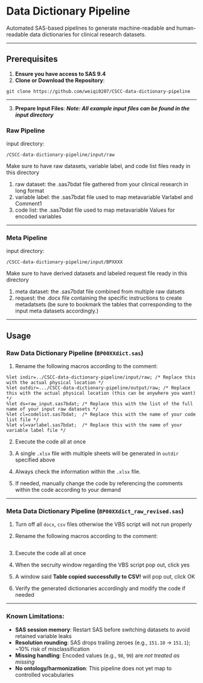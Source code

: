 # Data Dictionary Pipeline

Automated SAS-based pipelines to generate machine-readable and human-readable data dictionaries for clinical research datasets.

---

## Prerequisites
1.	**Ensure you have access to SAS 9.4**
2.	**Clone or Download the Repository**:
```
git clone https://github.com/weiqi0207/CSCC-data-dictionary-pipeline
```
---

3.  **Prepare Input Files**:
***Note: All example input files can be found in the input directory***

### Raw Pipeline

input directory: 

```
/CSCC-data-dictionary-pipeline/input/raw
```
Make sure to have raw datasets, variable label, and code list files ready in this directory

1. raw dataset: the .sas7bdat file gathered from your clinical research in long format
2. variable label: the .sas7bdat file used to map metavariable Varlabel and Comment1
3. code list: the .sas7bdat file used to map metavariable Values for encoded variables
---

### Meta Pipeline

input directory:

```
/CSCC-data-dictionary-pipeline/input/BPXXXX
```

Make sure to have derived datasets and labeled request file ready in this directory

1. meta dataset: the .sas7bdat file combined from multiple raw datsets
2. request: the .docx file containing the specific instructions to create metadatsets (be sure to bookmark the tables that corresponding to the input meta datasets accordingly.)
---


## Usage

### Raw Data Dictionary Pipeline (`BP00XXdict.sas`)

1. Rename the following macros according to the comment:

```sas
%let indir=../CSCC-data-dictionary-pipeline/input/raw; /* Replace this with the actual physical location */
%let outdir=.../CSCC-data-dictionary-pipeline/output/raw; /* Replace this with the actual physical location (this can be anywhere you want) */
%let ds=raw_input.sas7bdat; /* Replace this with the list of the full name of your input raw datasets */
%let cl=codelist.sas7bdat;  /* Replace this with the name of your code list file */
%let vl=varlabel.sas7bdat;  /* Replace this with the name of your variable label file */
```
2. Execute the code all at once

3. A single `.xlsx` file with multiple sheets will be generated in `outdir` specified above

4. Always check the information within the `.xlsx` file.

5. If needed, manually change the code by referencing the comments within the code according to your demand

---

### Meta Data Dictionary Pipeline (`BP00XXdict_raw_revised.sas`)

1. Turn off all `docx`, `csv` files otherwise the VBS script will not run properly

2. Rename the following macros according to the comment:

```sas

```
3. Execute the code all at once

4. When the secruity window regarding the VBS script pop out, click yes

5. A window said **Table copied successfully to CSV!** will pop out, click OK

6. Verify the generated dictionaries accordingly and modify the code if needed

---

### Known Limitations:
- **SAS session memory**: Restart SAS before switching datasets to avoid retained variable leaks
- **Resolution rounding**: SAS drops trailing zeroes (e.g., `151.10` → `151.1`); ~10% risk of misclassification
- **Missing handling**: Encoded values (e.g., `98`, `99`) are *not treated as missing*
- **No ontology/harmonization**: This pipeline does not yet map to controlled vocabularies
